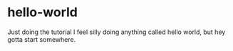 # hello-world
Just doing the tutorial
I feel silly doing anything called hello world, but hey gotta start somewhere.
